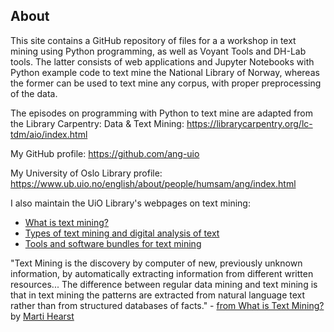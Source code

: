 ## About

This site contains a GitHub repository of files for a a workshop in text mining using Python programming, as well as Voyant Tools and DH-Lab tools. The latter consists of web applications and Jupyter Notebooks with Python example code to text mine the National Library of Norway, whereas the former can be used to text mine any corpus, with proper preprocessing of the data.

The episodes on programming with Python to text mine are adapted from the Library Carpentry: Data & Text Mining: https://librarycarpentry.org/lc-tdm/aio/index.html

My GitHub profile: https://github.com/ang-uio

My University of Oslo Library profile: https://www.ub.uio.no/english/about/people/humsam/ang/index.html

I also maintain the UiO Library's webpages on text mining: 

- [What is text mining?](https://www.ub.uio.no/english/libraries/dsc/research-methods/text-mining/)
- [Types of text mining and digital analysis of text](https://www.ub.uio.no/english/libraries/dsc/research-methods/text-mining/text-mining-types.html)
- [Tools and software bundles for text mining](https://www.ub.uio.no/english/libraries/dsc/research-methods/text-mining/tools-software-bundles.html)

"Text Mining is the discovery by computer of new, previously unknown information, by automatically extracting information from different written resources... The difference between regular data mining and text mining is that in text mining the patterns are extracted from natural language text rather than from structured databases of facts." - [from What is Text Mining?](https://people.ischool.berkeley.edu/~hearst/text-mining.html) by [Marti Hearst](https://en.wikipedia.org/wiki/Marti_Hearst)
